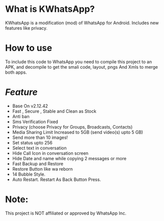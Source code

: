 # What is KWhatsApp?
KWhatsApp is a modification (mod) of WhatsApp for Android. Includes new features like privacy.

# How to use
To include this code to WhatsApp you need to compile this project to an APK, and decompile to get the smali code, layout, pngs And Xmls to merge both apps.

# **_Feature_**
- Base On v2.12.42
- Fast , Secure , Stable and Clean as Stock
- Anti ban
- Sms Verification Fixed
- Privacy (choose Privacy for Groups, Broadcasts, Contacts)
- Media Sharing Limit Increased to 5GB (send video(s) upto 5 GB)
- Send more than 10 images!
- Set status upto 256
- Select text in conversation
- Hide Call Icon in conversation screen
- Hide Date and name while copying 2 messages or more
- Fast Backup and Restore
- Restore Button like wa reborn
- 14 Bubble Style.
- Auto Restart. Restart As Back Button Press.

# **Note**:
This project is NOT affiliated or approved by WhatsApp Inc.

